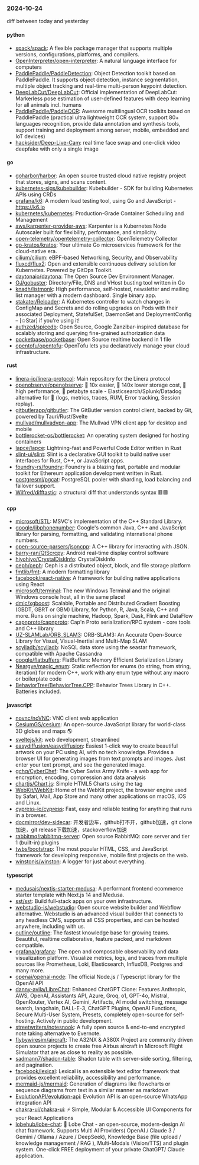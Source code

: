 ### 2024-10-24
diff between today and yesterday

#### python
* [spack/spack](https://github.com/spack/spack): A flexible package manager that supports multiple versions, configurations, platforms, and compilers.
* [OpenInterpreter/open-interpreter](https://github.com/OpenInterpreter/open-interpreter): A natural language interface for computers
* [PaddlePaddle/PaddleDetection](https://github.com/PaddlePaddle/PaddleDetection): Object Detection toolkit based on PaddlePaddle. It supports object detection, instance segmentation, multiple object tracking and real-time multi-person keypoint detection.
* [DeepLabCut/DeepLabCut](https://github.com/DeepLabCut/DeepLabCut): Official implementation of DeepLabCut: Markerless pose estimation of user-defined features with deep learning for all animals incl. humans
* [PaddlePaddle/PaddleOCR](https://github.com/PaddlePaddle/PaddleOCR): Awesome multilingual OCR toolkits based on PaddlePaddle (practical ultra lightweight OCR system, support 80+ languages recognition, provide data annotation and synthesis tools, support training and deployment among server, mobile, embedded and IoT devices)
* [hacksider/Deep-Live-Cam](https://github.com/hacksider/Deep-Live-Cam): real time face swap and one-click video deepfake with only a single image

#### go
* [goharbor/harbor](https://github.com/goharbor/harbor): An open source trusted cloud native registry project that stores, signs, and scans content.
* [kubernetes-sigs/kubebuilder](https://github.com/kubernetes-sigs/kubebuilder): Kubebuilder - SDK for building Kubernetes APIs using CRDs
* [grafana/k6](https://github.com/grafana/k6): A modern load testing tool, using Go and JavaScript - https://k6.io
* [kubernetes/kubernetes](https://github.com/kubernetes/kubernetes): Production-Grade Container Scheduling and Management
* [aws/karpenter-provider-aws](https://github.com/aws/karpenter-provider-aws): Karpenter is a Kubernetes Node Autoscaler built for flexibility, performance, and simplicity.
* [open-telemetry/opentelemetry-collector](https://github.com/open-telemetry/opentelemetry-collector): OpenTelemetry Collector
* [go-kratos/kratos](https://github.com/go-kratos/kratos): Your ultimate Go microservices framework for the cloud-native era.
* [cilium/cilium](https://github.com/cilium/cilium): eBPF-based Networking, Security, and Observability
* [fluxcd/flux2](https://github.com/fluxcd/flux2): Open and extensible continuous delivery solution for Kubernetes. Powered by GitOps Toolkit.
* [daytonaio/daytona](https://github.com/daytonaio/daytona): The Open Source Dev Environment Manager.
* [OJ/gobuster](https://github.com/OJ/gobuster): Directory/File, DNS and VHost busting tool written in Go
* [knadh/listmonk](https://github.com/knadh/listmonk): High performance, self-hosted, newsletter and mailing list manager with a modern dashboard. Single binary app.
* [stakater/Reloader](https://github.com/stakater/Reloader): A Kubernetes controller to watch changes in ConfigMap and Secrets and do rolling upgrades on Pods with their associated Deployment, StatefulSet, DaemonSet and DeploymentConfig – [✩Star] if you're using it!
* [authzed/spicedb](https://github.com/authzed/spicedb): Open Source, Google Zanzibar-inspired database for scalably storing and querying fine-grained authorization data
* [pocketbase/pocketbase](https://github.com/pocketbase/pocketbase): Open Source realtime backend in 1 file
* [opentofu/opentofu](https://github.com/opentofu/opentofu): OpenTofu lets you declaratively manage your cloud infrastructure.

#### rust
* [linera-io/linera-protocol](https://github.com/linera-io/linera-protocol): Main repository for the Linera protocol
* [openobserve/openobserve](https://github.com/openobserve/openobserve): 🚀 10x easier, 🚀 140x lower storage cost, 🚀 high performance, 🚀 petabyte scale - Elasticsearch/Splunk/Datadog alternative for 🚀 (logs, metrics, traces, RUM, Error tracking, Session replay).
* [gitbutlerapp/gitbutler](https://github.com/gitbutlerapp/gitbutler): The GitButler version control client, backed by Git, powered by Tauri/Rust/Svelte
* [mullvad/mullvadvpn-app](https://github.com/mullvad/mullvadvpn-app): The Mullvad VPN client app for desktop and mobile
* [bottlerocket-os/bottlerocket](https://github.com/bottlerocket-os/bottlerocket): An operating system designed for hosting containers
* [lapce/lapce](https://github.com/lapce/lapce): Lightning-fast and Powerful Code Editor written in Rust
* [slint-ui/slint](https://github.com/slint-ui/slint): Slint is a declarative GUI toolkit to build native user interfaces for Rust, C++, or JavaScript apps.
* [foundry-rs/foundry](https://github.com/foundry-rs/foundry): Foundry is a blazing fast, portable and modular toolkit for Ethereum application development written in Rust.
* [postgresml/pgcat](https://github.com/postgresml/pgcat): PostgreSQL pooler with sharding, load balancing and failover support.
* [Wilfred/difftastic](https://github.com/Wilfred/difftastic): a structural diff that understands syntax 🟥🟩

#### cpp
* [microsoft/STL](https://github.com/microsoft/STL): MSVC's implementation of the C++ Standard Library.
* [google/libphonenumber](https://github.com/google/libphonenumber): Google's common Java, C++ and JavaScript library for parsing, formatting, and validating international phone numbers.
* [open-source-parsers/jsoncpp](https://github.com/open-source-parsers/jsoncpp): A C++ library for interacting with JSON.
* [barry-ran/QtScrcpy](https://github.com/barry-ran/QtScrcpy): Android real-time display control software
* [hiyohiyo/CrystalDiskInfo](https://github.com/hiyohiyo/CrystalDiskInfo): CrystalDiskInfo
* [ceph/ceph](https://github.com/ceph/ceph): Ceph is a distributed object, block, and file storage platform
* [fmtlib/fmt](https://github.com/fmtlib/fmt): A modern formatting library
* [facebook/react-native](https://github.com/facebook/react-native): A framework for building native applications using React
* [microsoft/terminal](https://github.com/microsoft/terminal): The new Windows Terminal and the original Windows console host, all in the same place!
* [dmlc/xgboost](https://github.com/dmlc/xgboost): Scalable, Portable and Distributed Gradient Boosting (GBDT, GBRT or GBM) Library, for Python, R, Java, Scala, C++ and more. Runs on single machine, Hadoop, Spark, Dask, Flink and DataFlow
* [capnproto/capnproto](https://github.com/capnproto/capnproto): Cap'n Proto serialization/RPC system - core tools and C++ library
* [UZ-SLAMLab/ORB_SLAM3](https://github.com/UZ-SLAMLab/ORB_SLAM3): ORB-SLAM3: An Accurate Open-Source Library for Visual, Visual-Inertial and Multi-Map SLAM
* [scylladb/scylladb](https://github.com/scylladb/scylladb): NoSQL data store using the seastar framework, compatible with Apache Cassandra
* [google/flatbuffers](https://github.com/google/flatbuffers): FlatBuffers: Memory Efficient Serialization Library
* [Neargye/magic_enum](https://github.com/Neargye/magic_enum): Static reflection for enums (to string, from string, iteration) for modern C++, work with any enum type without any macro or boilerplate code
* [BehaviorTree/BehaviorTree.CPP](https://github.com/BehaviorTree/BehaviorTree.CPP): Behavior Trees Library in C++. Batteries included.

#### javascript
* [novnc/noVNC](https://github.com/novnc/noVNC): VNC client web application
* [CesiumGS/cesium](https://github.com/CesiumGS/cesium): An open-source JavaScript library for world-class 3D globes and maps 🌎
* [sveltejs/kit](https://github.com/sveltejs/kit): web development, streamlined
* [easydiffusion/easydiffusion](https://github.com/easydiffusion/easydiffusion): Easiest 1-click way to create beautiful artwork on your PC using AI, with no tech knowledge. Provides a browser UI for generating images from text prompts and images. Just enter your text prompt, and see the generated image.
* [gchq/CyberChef](https://github.com/gchq/CyberChef): The Cyber Swiss Army Knife - a web app for encryption, encoding, compression and data analysis
* [chartjs/Chart.js](https://github.com/chartjs/Chart.js): Simple HTML5 Charts using the <canvas> tag
* [WebKit/WebKit](https://github.com/WebKit/WebKit): Home of the WebKit project, the browser engine used by Safari, Mail, App Store and many other applications on macOS, iOS and Linux.
* [cypress-io/cypress](https://github.com/cypress-io/cypress): Fast, easy and reliable testing for anything that runs in a browser.
* [docmirror/dev-sidecar](https://github.com/docmirror/dev-sidecar): 开发者边车，github打不开，github加速，git clone加速，git release下载加速，stackoverflow加速
* [rabbitmq/rabbitmq-server](https://github.com/rabbitmq/rabbitmq-server): Open source RabbitMQ: core server and tier 1 (built-in) plugins
* [twbs/bootstrap](https://github.com/twbs/bootstrap): The most popular HTML, CSS, and JavaScript framework for developing responsive, mobile first projects on the web.
* [winstonjs/winston](https://github.com/winstonjs/winston): A logger for just about everything.

#### typescript
* [medusajs/nextjs-starter-medusa](https://github.com/medusajs/nextjs-starter-medusa): A performant frontend ecommerce starter template with Next.js 14 and Medusa.
* [sst/sst](https://github.com/sst/sst): Build full-stack apps on your own infrastructure.
* [webstudio-is/webstudio](https://github.com/webstudio-is/webstudio): Open source website builder and Webflow alternative. Webstudio is an advanced visual builder that connects to any headless CMS, supports all CSS properties, and can be hosted anywhere, including with us.
* [outline/outline](https://github.com/outline/outline): The fastest knowledge base for growing teams. Beautiful, realtime collaborative, feature packed, and markdown compatible.
* [grafana/grafana](https://github.com/grafana/grafana): The open and composable observability and data visualization platform. Visualize metrics, logs, and traces from multiple sources like Prometheus, Loki, Elasticsearch, InfluxDB, Postgres and many more.
* [openai/openai-node](https://github.com/openai/openai-node): The official Node.js / Typescript library for the OpenAI API
* [danny-avila/LibreChat](https://github.com/danny-avila/LibreChat): Enhanced ChatGPT Clone: Features Anthropic, AWS, OpenAI, Assistants API, Azure, Groq, o1, GPT-4o, Mistral, OpenRouter, Vertex AI, Gemini, Artifacts, AI model switching, message search, langchain, DALL-E-3, ChatGPT Plugins, OpenAI Functions, Secure Multi-User System, Presets, completely open-source for self-hosting. Actively in public development.
* [streetwriters/notesnook](https://github.com/streetwriters/notesnook): A fully open source & end-to-end encrypted note taking alternative to Evernote.
* [flybywiresim/aircraft](https://github.com/flybywiresim/aircraft): The A32NX & A380X Project are community driven open source projects to create free Airbus aircraft in Microsoft Flight Simulator that are as close to reality as possible.
* [sadmann7/shadcn-table](https://github.com/sadmann7/shadcn-table): Shadcn table with server-side sorting, filtering, and pagination.
* [facebook/lexical](https://github.com/facebook/lexical): Lexical is an extensible text editor framework that provides excellent reliability, accessibility and performance.
* [mermaid-js/mermaid](https://github.com/mermaid-js/mermaid): Generation of diagrams like flowcharts or sequence diagrams from text in a similar manner as markdown
* [EvolutionAPI/evolution-api](https://github.com/EvolutionAPI/evolution-api): Evolution API is an open-source WhatsApp integration API
* [chakra-ui/chakra-ui](https://github.com/chakra-ui/chakra-ui): ⚡️ Simple, Modular & Accessible UI Components for your React Applications
* [lobehub/lobe-chat](https://github.com/lobehub/lobe-chat): 🤯 Lobe Chat - an open-source, modern-design AI chat framework. Supports Multi AI Providers( OpenAI / Claude 3 / Gemini / Ollama / Azure / DeepSeek), Knowledge Base (file upload / knowledge management / RAG ), Multi-Modals (Vision/TTS) and plugin system. One-click FREE deployment of your private ChatGPT/ Claude application.
